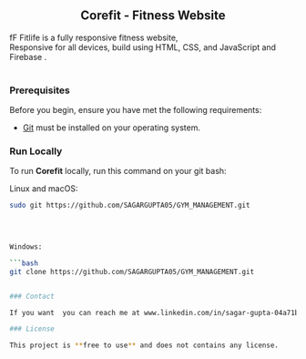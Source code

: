 
  
 
<div>
  <br />

  <h2 align="center">Corefit - Fitness Website</h2>
fF
  Fitlife is a fully responsive fitness website, <br />Responsive for all devices, build using HTML, CSS, and JavaScript and Firebase .



</div>

<br />


### Prerequisites

Before you begin, ensure you have met the following requirements:

* [Git](https://git-scm.com/downloads "Download Git") must be installed on your operating system.

### Run Locally

To run **Corefit** locally, run this command on your git bash:

Linux and macOS:

```bash
sudo git https://github.com/SAGARGUPTA05/GYM_MANAGEMENT.git
  
 


Windows:

```bash
git clone https://github.com/SAGARGUPTA05/GYM_MANAGEMENT.git


### Contact

If you want  you can reach me at www.linkedin.com/in/sagar-gupta-04a71b241

### License

This project is **free to use** and does not contains any license.

```


